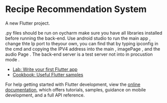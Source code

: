 # Recipe Recommendation System

A new Flutter project.

.py files should be run on oycharm make sure you have all libraries installed before running the back-end. Use android studio to run the main app , change thte Ip port to theyour own, you can find that by typing ipconfig in the cmd and copying the IPV4 address into the main , imagePage , and the audio Page . The back-end server is a test server not into in procustion mode .

- [Lab: Write your first Flutter app](https://docs.flutter.dev/get-started/codelab)
- [Cookbook: Useful Flutter samples](https://docs.flutter.dev/cookbook)

For help getting started with Flutter development, view the
[online documentation](https://docs.flutter.dev/), which offers tutorials,
samples, guidance on mobile development, and a full API reference.
